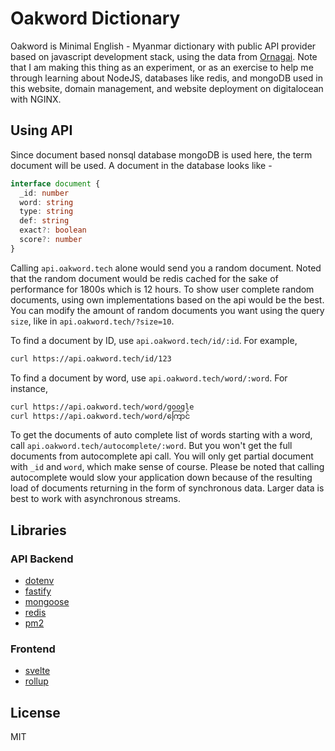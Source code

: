 # Oakword Dictionary

Oakword is Minimal English - Myanmar dictionary with public API provider based on javascript development stack, using the data from [Ornagai](http://ornagai.com). Note that I am making this thing as an experiment, or as an exercise to help me through learning about NodeJS, databases like redis, and mongoDB used in this website, domain management, and website deployment on digitalocean with NGINX.

## Using API

Since document based nonsql database mongoDB is used here, the term document will be used.
A document in the database looks like -

```typescript
interface document {
  _id: number
  word: string
  type: string
  def: string
  exact?: boolean
  score?: number
}
```

Calling `api.oakword.tech` alone would send you a random document. Noted that the random document would be redis cached for the sake of performance for 1800s which is 12 hours. To show user complete random documents, using own implementations based on the api would be the best. You can modify the amount of random documents you want using the query `size`, like in `api.oakword.tech/?size=10`.

To find a document by ID, use `api.oakword.tech/id/:id`. For example,

```bash
curl https://api.oakword.tech/id/123
```

To find a document by word, use `api.oakword.tech/word/:word`. For instance,

```bash
curl https://api.oakword.tech/word/google
curl https://api.oakword.tech/word/ကြောင်
```

To get the documents of auto complete list of words starting with a word, call `api.oakword.tech/autocomplete/:word`. But you won't get the full documents from autocomplete api call. You will only get partial document with `_id` and `word`, which make sense of course. Please be noted that calling autocomplete would slow your application down because of the resulting load of documents returning in the form of synchronous data. Larger data is best to work with asynchronous streams.

## Libraries

### API Backend

- [dotenv](https://www.npmjs.com/package/dotenv)
- [fastify](https://fastify.io)
- [mongoose](https://mongoosejs.com/)
- [redis](https://redis.io)
- [pm2](https://www.npmjs.com/package/pm2)

### Frontend

- [svelte](https://svelte.dev)
- [rollup](https://rollupjs.org)

## License

MIT
